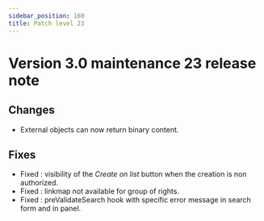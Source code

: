 ```yaml
---
sidebar_position: 160
title: Patch level 23
---
```


Version 3.0 maintenance 23 release note
=======================================

Changes
-------

- External objects can now return binary content.

Fixes
-----

- Fixed : visibility of the _Create on list_ button when the creation is non authorized.
- Fixed : linkmap not available for group of rights.
- Fixed : preValidateSearch hook with specific error message in search form and in panel.
